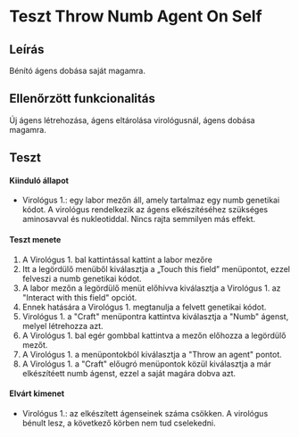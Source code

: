 # Teszt Throw Numb Agent On Self

## Leírás
Bénító ágens dobása saját magamra.

## Ellenőrzött funkcionalitás
Új ágens létrehozása, ágens eltárolása virológusnál, ágens dobása magamra.

## Teszt

#### Kiinduló állapot
- Virológus 1.: egy labor mezőn áll, amely tartalmaz egy numb genetikai kódot. A virológus rendelkezik az ágens elkészítéséhez szükséges aminosavval és nukleotiddal. Nincs rajta semmilyen más effekt.

#### Teszt menete
1. A Virológus 1. bal kattintással kattint a labor mezőre
2. Itt a legördülő menüből kiválasztja a „Touch this field” menüpontot, ezzel felveszi a numb genetikai kódot.
3. A labor mezőn a legördülő menüt előhívva kiválasztja a Virológus 1. az "Interact with this field" opciót.
4. Ennek hatására a Virológus 1. megtanulja a felvett genetikai kódot.
5. Virológus 1. a "Craft" menüpontra kattintva kiválasztja a "Numb" ágenst, melyel létrehozza azt.
6. A Virológus 1. bal egér gombbal kattintva a mezőn előhozza a legördülő mezőt.
7. A Virológus 1. a menüpontokból kiválasztja a "Throw an agent" pontot.
8. A Virológus 1. a "Craft" előugró menüpontok közül kiválasztja a már elkészítéett numb ágenst, ezzel a saját magára dobva azt.

#### Elvárt kimenet
- Virológus 1.: az elkészített ágenseinek száma csökken. A virológus bénult lesz, a következő körben nem tud cselekedni.
